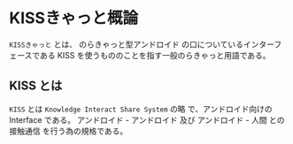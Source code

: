 # KISSきゃっと概論

`KISSきゃっと` とは、 のらきゃっと型アンドロイド の口についているインターフェースである KISS を使うもののことを指す一般のらきゃっと用語である。

## KISS とは

`KISS` とは `Knowledge Interact Share System` の略 で、アンドロイド向けの Interface である。
アンドロイド - アンドロイド 及び アンドロイド - 人間 との 接触通信 を行う為の規格である。
